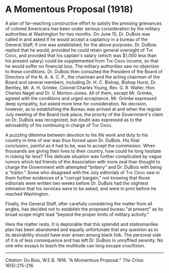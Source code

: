 <!--
title:   A Momentous Proposal
author:  Du Bois, W.E.B.
journal: The Crisis
year:    1918
volume:  16
issue:   5
pages:   215-216
-->
# A Momentous Proposal (1918)

A plan of far-reaching constructive effort to satisfy the pressing grievances of colored Americans has been under serious consideration by the military authorities at Washington for two months. On June 15, Dr. DuBois was called in and asked if he would accept a captaincy in a bureau of the General Staff, if one was established, for the above purposes. Dr. DuBois replied that he would, provided he could retain general oversight of <span style="font-variant:small-caps;">The Crisis</span>, and provided that his captain's salary (which was $1,000 less than his present salary) could be supplemented from <span style="font-variant:small-caps;">The Crisis</span> income, so that he would suffer no financial loss. The military authorities saw no objection to these conditions. Dr. DuBois then consulted the President of the Board of Directors of the N. A. A. C. P., the chairman and the acting chairman of the Board and several members, including Dr. H. C. Bishop, Bishop Hurst, Dr. Bentley, Mr. A. H. Grimke, Colonel Charles Young, Rev. G. R. Waller, Hon. Charles Nagel and Dr. V. Morton-Jones. All of them, except Mr. Grimke, agreed with the conditions and urged acceptance. Mr. Grimke expressed deep sympathy, but asked more time for consideration. No decision, however, as to establishing the Bureau was arrived at and when the regular July meeting of the Board took place, the priority of the  Government's claim on Dr. DuBois was recognized, but doubt was expressed as to the advisability of his continuing in charge of <span style="font-variant:small-caps;">The Crisis</span>.

A puzzling dilemma between devotion to his life work and duty to his country in time of war was thus forced upon Dr. DuBois. His final conclusion, painful as it had to be, was to accept the commission. When thousands are giving their lives to their country, how could he long hesitate in risking far less? This delicate situation was further complicated by vague rumors which led friends of the Association with more zeal than thought to charge the Government with attempted "bribery" and Dr. DuBois with being a "traitor." Some who disagreed with the July editorials of <span style="font-variant:small-caps;">The Crisis</span> saw in them further evidences of a "corrupt bargain," not knowing that those editorials were written two weeks before Dr. DuBois had the slightest intimation that his services were to be asked, and were in print before he reached Washington.

Finally, the General Staff, after carefully considering the matter from all angles, has decided not to establish the proposed bureau "at present" as its broad scope might lead "beyond the proper limits of military activity."

Here the matter rests. It is deplorable that this splendid and statesmanlike plan has been abandoned and equally unfortunate that any question as to its desirability should have ever arisen among black folk. The personal side of it is of less consequence and has left Dr. DuBois in unruffiled serenity. No one who essays to teach the multitude can long escape crucifixion.


______________
*Citation:* Du Bois, W.E.B. 1918. "A Momentous Proposal." *The Crisis*. 16(5):215-216.
